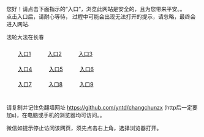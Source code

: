 您好！请点击下面指示的“入口”，浏览此网站是安全的，且为您带来平安。。 <br/>
点击入口后，请耐心等待， 过程中可能会出现无法打开的提示，请忽略，最终会进入网站. </br>

法轮大法在长春<br/>
<div style="padding:10px"><a style="margin:20px" target="_blank" href="https://d3irpvsq16h7tl.cloudfront.net/2Qpsp?itpckc" id="ccLink1" rel="nofollow">入口1</a> <a target="_blank" style="margin:20px" href="https://dw9s6y3pwxg2l.cloudfront.net/2Qpsp?apsgwlds" id="ccLink2" rel="nofollow">入口2</a> <a style="margin:20px" target="_blank" href="https://d3jaectyeyj1w1.cloudfront.net/2Qpsp?vkcjv" id="ccLink3" rel="nofollow">入口3</a></div>

<div style="padding:10px" ><a style="margin:20px" target="_blank" href="https://d3irpvsq16h7tl.cloudfront.net/2Qpsp?itpckc" id="ccLink4" rel="nofollow">入口4</a> <a style="margin:20px" href="https://dw9s6y3pwxg2l.cloudfront.net/2Qpsp?apsgwlds" target="_blank" id="ccLink5" rel="nofollow">入口5</a> <a style="margin:20px" href="https://d3jaectyeyj1w1.cloudfront.net/2Qpsp?vkcjv" target="_blank" id="ccLink6" rel="nofollow">入口6</a></div>

<div style="padding:10px"><a style="margin:20px" target="_blank" href="https://d3irpvsq16h7tl.cloudfront.net/2Qpsp?itpckc" id="ccLink7" rel="nofollow">入口7</a> <a style="margin:20px" href="https://dw9s6y3pwxg2l.cloudfront.net/2Qpsp?apsgwlds" target="_blank" id="ccLink8" rel="nofollow">入口8</a> <a style="margin:20px" target="_blank" href="https://d3jaectyeyj1w1.cloudfront.net/2Qpsp?vkcjv" id="ccLink9" rel="nofollow">入口9</a></div>

<br/>



请复制并记住免翻墙网址 https://github.com/yntd/changchunzx (http后一定要加s)，在电脑或手机的浏览器均可访问。。<br/>

微信如提示停止访问该网页，须先点击右上角，选择浏览器打开。
